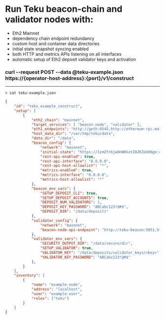 # Run Teku beacon-chain and validator nodes with:
* Eth2 Mainnet
* dependency chain endpoint redundancy
* custom host and container data directories
* initial state snapshot syncing enabled
* both HTTP and metrics APIs listening on all interfaces
* automatic setup of Eth2 deposit validator keys and activation

### curl --request POST --data @teku-example.json https://{operator-host-address}:{port}/v1/construct
------------
`> cat teku-example.json`
```json
{
    "id": "teku_example_construct",
    "setup": [
        {
            "eth2_chain": "mainnet",
            "target_services": [ "beacon-node", "validator" ],
            "eth1_endpoints": "http://geth:8545,http://ethereum-rpc.mainnet.01labs.net:8545,https://mainnet.infura.io/v3/4a3a6c645dc94d1b82f8f631a878e03c",
            "host_data_dir": "/var/tmp/teku/data",
            "data_dir": "/data",
            "beacon_config": {
                "network": "mainnet",
                "initial-state": "https://1zmZfn5jwHnW8kxtZ8JKZobXNge:4a7c68d25f0278b47bf77b2cdc2ea21f@eth2-beacon-mainnet.infura.io/eth/v1/debug/beacon/states/finalized",
                "rest-api-enabled": true,
                "rest-api-interface": "0.0.0.0",
                "rest-api-host-allowlist": "*",
                "metrics-enabled": true,
                "metrics-interface": "0.0.0.0",
                "metrics-host-allowlist": "*"
            },
            "beacon_env_vars": {
                "SETUP_DEPOSIT_CLI": true,
                "SETUP_DEPOSIT_ACCOUNTS": true,
                "DEPOSIT_NUM_VALIDATORS": 1,
                "DEPOSIT_KEY_PASSWORD": "ABCabc123!@#$",
                "DEPOSIT_DIR": "/data/deposits"
            },
            "validator_config": {
                "network": "mainnet",
                "beacon-node-api-endpoint": "http://teku-beacon:5051,http://teku.mainnet.01labs.net:5051"
            },
            "validator_env_vars": {
                "SECURITY_OUTPUT_DIR": "/data/secure/dir",
                "SETUP_VALIDATOR": true,
                "VALIDATOR_KEY": "/data/deposits/validator_keys/<key>",
                "VALIDATOR_KEY_PASSWORD": "ABCabc123!@#$"
            },
        }
    ],
    "inventory": [
        {
            "name": "example-node",
            "address": "localhost",
            "user": "example-user",
            "roles": ["teku"]
        }
    ]
}
```

